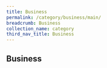 ```yaml
---
title: Business
permalink: /category/business/main/
breadcrumb: Business
collection_name: category
third_nav_title: Business
---
```


## **Business**